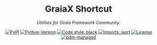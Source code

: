 <div align="center">

# GraiaX Shortcut

_Utilities for Graia Framework Community._

[![PyPI](https://img.shields.io/pypi/v/graiax-shortcut)](https://pypi.org/project/graiax-shortcut)
[![Python Version](https://img.shields.io/pypi/pyversions/graiax-shortcut)](https://pypi.org/project/graiax-shortcut)
[![Code style: black](https://img.shields.io/badge/code%20style-black-000000.svg)](https://github.com/psf/black)
[![Imports: isort](https://img.shields.io/badge/%20imports-isort-%231674b1?style=flat&labelColor=ef8336)](https://pycqa.github.io/isort/)
[![License](https://img.shields.io/github/license/GraiaCommunity/Shortcut)](https://github.com/GraiaCommunity/Shortcut/blob/master/LICENSE)
[![pdm-managed](https://img.shields.io/badge/pdm-managed-blueviolet)](https://pdm.fming.dev)

</div>
